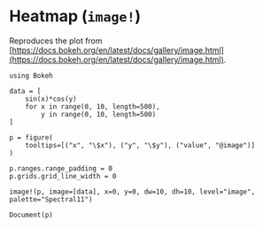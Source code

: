 # Heatmap (`image!`)

Reproduces the plot from [https://docs.bokeh.org/en/latest/docs/gallery/image.html](https://docs.bokeh.org/en/latest/docs/gallery/image.html).

```@example
using Bokeh

data = [
	sin(x)*cos(y)
	for x in range(0, 10, length=500),
	    y in range(0, 10, length=500)
]

p = figure(
    tooltips=[("x", "\$x"), ("y", "\$y"), ("value", "@image")]
)

p.ranges.range_padding = 0
p.grids.grid_line_width = 0

image!(p, image=[data], x=0, y=0, dw=10, dh=10, level="image", palette="Spectral11")

Document(p)
```
